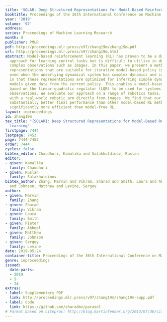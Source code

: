 ```yaml
---
title: 'SOLAR: Deep Structured Representations for Model-Based Reinforcement Learning'
booktitle: Proceedings of the 36th International Conference on Machine Learning
year: '2019'
volume: '97'
address: 
series: Proceedings of Machine Learning Research
month: 0
publisher: PMLR
pdf: http://proceedings.mlr.press/v97/zhang19m/zhang19m.pdf
url: http://proceedings.mlr.press/v97/zhang19m.html
abstract: Model-based reinforcement learning (RL) has proven to be a data efficient
  approach for learning control tasks but is difficult to utilize in domains with
  complex observations such as images. In this paper, we present a method for learning
  representations that are suitable for iterative model-based policy improvement,
  even when the underlying dynamical system has complex dynamics and image observations,
  in that these representations are optimized for inferring simple dynamics and cost
  models given data from the current policy. This enables a model-based RL method
  based on the linear-quadratic regulator (LQR) to be used for systems with image
  observations. We evaluate our approach on a range of robotics tasks, including manipulation
  with a real-world robotic arm directly from images. We find that our method produces
  substantially better final performance than other model-based RL methods while being
  significantly more efficient than model-free RL.
layout: inproceedings
id: zhang19m
tex_title: "{SOLAR}: Deep Structured Representations for Model-Based Reinforcement
  Learning"
firstpage: 7444
lastpage: 7453
page: 7444-7453
order: 7444
cycles: false
bibtex_editor: Chaudhuri, Kamalika and Salakhutdinov, Ruslan
editor:
- given: Kamalika
  family: Chaudhuri
- given: Ruslan
  family: Salakhutdinov
bibtex_author: Zhang, Marvin and Vikram, Sharad and Smith, Laura and Abbeel, Pieter
  and Johnson, Matthew and Levine, Sergey
author:
- given: Marvin
  family: Zhang
- given: Sharad
  family: Vikram
- given: Laura
  family: Smith
- given: Pieter
  family: Abbeel
- given: Matthew
  family: Johnson
- given: Sergey
  family: Levine
date: 2019-05-24
container-title: Proceedings of the 36th International Conference on Machine Learning
genre: inproceedings
issued:
  date-parts:
  - 2019
  - 5
  - 24
extras:
- label: Supplementary PDF
  link: http://proceedings.mlr.press/v97/zhang19m/zhang19m-supp.pdf
- label: Code
  link: https://github.com/sharadmv/parasol
# Format based on citeproc: http://blog.martinfenner.org/2013/07/30/citeproc-yaml-for-bibliographies/
---
```

